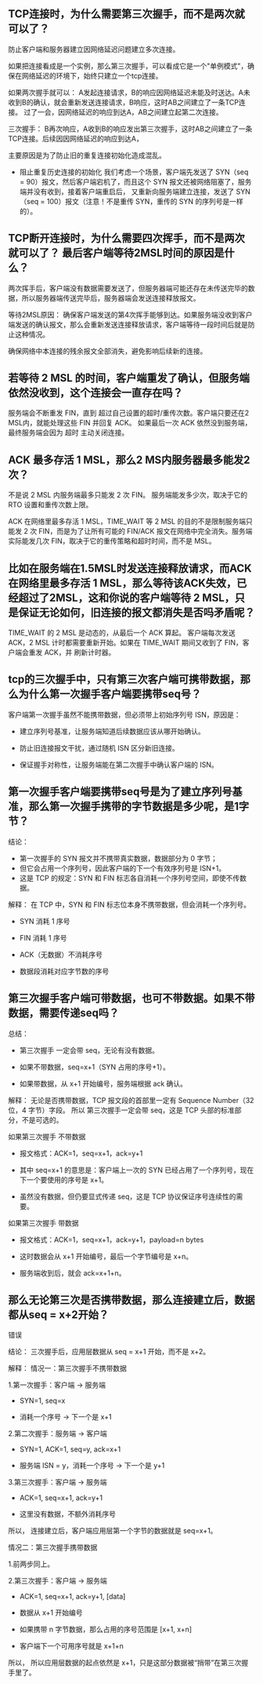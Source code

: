 ## TCP连接时，为什么需要第三次握手，而不是两次就可以了？
防止客户端和服务器建立因网络延迟问题建立多次连接。

如果把连接看成是一个实例，那么第三次握手，可以看成它是一个"单例模式"，确保在网络延迟的环境下，始终只建立一个tcp连接。

如果两次握手就可以：
A发起连接请求，B的响应因网络延迟未能及时送达。A未收到B的确认，就会重新发送连接请求，B响应，这时AB之间建立了一条TCP连接。
过了一会，因网络延迟的响应到达A，AB之间建立起第二次连接。

三次握手：
B再次响应，A收到B的响应发出第三次握手，这时AB之间建立了一条TCP连接。后续因因网络延迟的响应到达A，


主要原因是为了防止旧的重复连接初始化造成混乱。

- 阻止重复历史连接的初始化
我们考虑一个场景，客户端先发送了 SYN（seq = 90）报文，然后客户端宕机了，而且这个 SYN 报文还被网络阻塞了，服务端并没有收到，接着客户端重启后，
又重新向服务端建立连接，发送了 SYN（seq = 100）报文（注意！不是重传 SYN，重传的 SYN 的序列号是一样的）。



## TCP断开连接时，为什么需要四次挥手，而不是两次就可以了？ 最后客户端等待2MSL时间的原因是什么？
两次挥手后，客户端没有数据需要发送了，但服务器端可能还存在未传送完毕的数据，所以服务器端传送完毕后，服务器端会发送连接释放报文。

等待2MSL原因：
确保客户端发送的第4次挥手能够到达。如果服务端没收到客户端发送的确认报文，那么会重新发送连接释放请求，客户端等待一段时间后就是防止这种情况。

确保网络中本连接的残余报文全部消失，避免影响后续新的连接。



## 若等待 2 MSL 的时间，客户端重发了确认，但服务端依然没收到，这个连接会一直存在吗？

服务端会不断重发 FIN，直到 超过自己设置的超时/重传次数。客户端只要还在2 MSL内，就能处理这些 FIN 并回复 ACK。
如果最后一次 ACK 依然没到服务端，最终服务端会因为 超时 主动关闭连接。


## ACK 最多存活 1 MSL，那么2 MS内服务器最多能发2次？
不是说 2 MSL 内服务端最多只能发 2 次 FIN。 服务端能发多少次，取决于它的 RTO 设置和重传次数上限。

ACK 在网络里最多存活 1 MSL，TIME_WAIT 等 2 MSL 的目的不是限制服务端只能发 2 次 FIN，而是为了让所有可能的 FIN/ACK 报文在网络中完全消失。服务端实际能发几次 FIN，取决于它的重传策略和超时时间，而不是 MSL。


## 比如在服务端在1.5MSL时发送连接释放请求，而ACK 在网络里最多存活 1 MSL，那么等待该ACK失效，已经超过了2MSL，这和你说的客户端等待 2 MSL，只是保证无论如何，旧连接的报文都消失是否吗矛盾呢？

TIME_WAIT 的 2 MSL 是动态的，从最后一个 ACK 算起。
客户端每次发送 ACK，2 MSL 计时都需要重新开始。如果在 TIME_WAIT 期间又收到了 FIN，客户端会重发 ACK，并 刷新计时器。



## tcp的三次握手中，只有第三次客户端可携带数据，那么为什么第一次握手客户端要携带seq号？

客户端第一次握手虽然不能携带数据，但必须带上初始序列号 ISN，原因是：

- 建立序列号基准，让服务端知道后续数据应该从哪开始确认。

- 防止旧连接报文干扰，通过随机 ISN 区分新旧连接。

- 保证握手对称性，让服务端能在第二次握手中确认客户端的 ISN。


## 第一次握手客户端要携带seq号是为了建立序列号基准，那么第一次握手携带的字节数据是多少呢，是1字节？

结论：
- 第一次握手的 SYN 报文并不携带真实数据，数据部分为 0 字节；
- 但它会占用一个序列号，因此客户端的下一个有效序列号是 ISN+1。
- 这是 TCP 的规定：SYN 和 FIN 标志各自消耗一个序列号空间，即使不传数据。

解释：
在 TCP 中，SYN 和 FIN 标志位本身不携带数据，但会消耗一个序列号。

- SYN 消耗 1 序号

- FIN 消耗 1 序号

- ACK（无数据）不消耗序号

- 数据段消耗对应字节数的序号


## 第三次握手客户端可带数据，也可不带数据。如果不带数据，需要传递seq吗？

总结：
- 第三次握手 一定会带 seq，无论有没有数据。

- 如果不带数据，seq=x+1（SYN 占用的序号+1）。

- 如果带数据，从 x+1 开始编号，服务端根据 ack 确认。

解释：
无论是否携带数据，TCP 报文段的首部里一定有 Sequence Number（32 位，4 字节）字段。
所以 第三次握手一定会带 seq，这是 TCP 头部的标准部分，不是可选的。

如果第三次握手 不带数据

- 报文格式：ACK=1，seq=x+1，ack=y+1

- 其中 seq=x+1 的意思是：客户端上一次的 SYN 已经占用了一个序列号，现在下一个要使用的序号是 x+1。

- 虽然没有数据，但仍要显式传递 seq，这是 TCP 协议保证序号连续性的需要。


如果第三次握手 带数据

- 报文格式：ACK=1，seq=x+1，ack=y+1，payload=n bytes

- 这时数据会从 x+1 开始编号，最后一个字节编号是 x+n。

- 服务端收到后，就会 ack=x+1+n。



## 那么无论第三次是否携带数据，那么连接建立后，数据都从seq = x+2开始？

错误

结论： 三次握手后，应用层数据从 seq = x+1 开始，而不是 x+2。


解释： 
情况一：第三次握手不携带数据

1.第一次握手：客户端 → 服务端

- SYN=1, seq=x

- 消耗一个序号 → 下一个是 x+1

2.第二次握手：服务端 → 客户端

- SYN=1, ACK=1, seq=y, ack=x+1

- 服务端 ISN = y，消耗一个序号 → 下一个是 y+1

3.第三次握手：客户端 → 服务端

- ACK=1, seq=x+1, ack=y+1

- 这里没有数据，不额外消耗序号

所以，  连接建立后，客户端应用层第一个字节的数据就是 seq=x+1。


情况二：第三次握手携带数据

1.前两步同上。

2.第三次握手：客户端 → 服务端

- ACK=1, seq=x+1, ack=y+1, [data]

- 数据从 x+1 开始编号

- 如果携带 n 字节数据，那么占用的序号范围是 [x+1, x+n]

- 客户端下一个可用序号就是 x+1+n

所以，  所以应用层数据的起点依然是 x+1，只是这部分数据被“捎带”在第三次握手里了。

